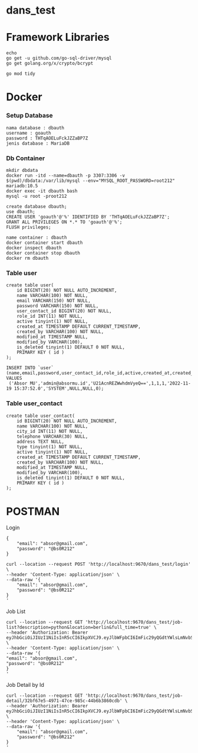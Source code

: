 # dans_test

# Framework Libraries
    echo
    go get -u github.com/go-sql-driver/mysql
    go get golang.org/x/crypto/bcrypt

    go mod tidy


# Docker 
### Setup Database
    nama database : dbauth
    username : goauth
    password : THTqAOELuFckJZZaBP7Z
    jenis database : MariaDB

### Db Container
    mkdir dbdata
    docker run -itd --name=dbauth -p 3307:3306 -v $(pwd)/dbdata:/var/lib/mysql --env="MYSQL_ROOT_PASSWORD=root212" mariadb:10.5
    docker exec -it dbauth bash
    mysql -u root -proot212

    create database dbauth;
    use dbauth;
    CREATE USER 'goauth'@'%' IDENTIFIED BY 'THTqAOELuFckJZZaBP7Z';
    GRANT ALL PRIVILEGES ON *.* TO 'goauth'@'%';  
    FLUSH privileges;

    name container : dbauth
    docker container start dbauth
    docker inspect dbauth
    docker container stop dbauth
    docker rm dbauth

### Table user
    create table user(
        id BIGINT(20) NOT NULL AUTO_INCREMENT,
        name VARCHAR(100) NOT NULL,
        email VARCHAR(150) NOT NULL,
        password VARCHAR(150) NOT NULL,
        user_contact_id BIGINT(20) NOT NULL,
        role_id INT(11) NOT NULL,
        active tinyint(1) NOT NULL,
        created_at TIMESTAMP DEFAULT CURRENT_TIMESTAMP,
        created_by VARCHAR(100) NOT NULL,
        modified_at TIMESTAMP NULL, 
        modified_by VARCHAR(100),
        is_deleted tinyint(1) DEFAULT 0 NOT NULL,
        PRIMARY KEY ( id )
    );

    INSERT INTO `user` (name,email,password,user_contact_id,role_id,active,created_at,created_by,modified_at,modified_by,is_deleted) VALUES
	 ('Absor MU','admin@absormu.id','U21AcnREZWwhdmVyeQ==',1,1,1,'2022-11-19 15:37:52.0','SYSTEM',NULL,NULL,0);
### Table user_contact
    create table user_contact(
        id BIGINT(20) NOT NULL AUTO_INCREMENT,
        name VARCHAR(100) NOT NULL,
        city_id INT(11) NOT NULL,
        telephone VARCHAR(30) NULL,
        address TEXT NULL,
        type tinyint(1) NOT NULL, 
        active tinyint(1) NOT NULL,
        created_at TIMESTAMP DEFAULT CURRENT_TIMESTAMP,
        created_by VARCHAR(100) NOT NULL,
        modified_at TIMESTAMP NULL, 
        modified_by VARCHAR(100),
        is_deleted tinyint(1) DEFAULT 0 NOT NULL,
        PRIMARY KEY ( id )
    );


# POSTMAN

Login

    {
        "email": "absor@gmail.com",
        "password": "@bs0R212"
    }

    curl --location --request POST 'http://localhost:9670/dans_test/login' \
    --header 'Content-Type: application/json' \
    --data-raw '{
        "email": "absor@gmail.com",
        "password": "@bs0R212"
    }
    '

Job List

    curl --location --request GET 'http://localhost:9670/dans_test/job-list?description=python&location=berlin&full_time=true' \
    --header 'Authorization: Bearer eyJhbGciOiJIUzI1NiIsInR5cCI6IkpXVCJ9.eyJlbWFpbCI6ImFic29yQGdtYWlsLmNvbSIsImV4cCI6MTY2ODg0NDQ0NSwibmFtZSI6IlBULiBBYnNvciBJbmRvbmVzaWEiLCJyb2xlX2lkIjoyLCJ1aWQiOiJjZHM2MnJiaGVkN2E3bmEzc2gzZyIsInVzZXJfY29udGFjdF9pZCI6MywidXNlcl9pZCI6NX0.wKUTz4yYDoAJa46A938gGiMhRzUbrod2Onl_Ksz_O0w' \
    --header 'Content-Type: application/json' \
    --data-raw '{
    "email": "absor@gmail.com",
    "password": "@bs0R212"
    }
    '

Job Detail by Id

    curl --location --request GET 'http://localhost:9670/dans_test/job-detail/32bf67e5-4971-47ce-985c-44b6b3860cdb' \
    --header 'Authorization: Bearer eyJhbGciOiJIUzI1NiIsInR5cCI6IkpXVCJ9.eyJlbWFpbCI6ImFic29yQGdtYWlsLmNvbSIsImV4cCI6MTY2ODg1Mjc4OCwibmFtZSI6IlBULiBBYnNvciBJbmRvbmVzaWEiLCJyb2xlX2lkIjoyLCJ1aWQiOiJjZHM4NDEzaGVkNzQyYmZkOTU1MCIsInVzZXJfY29udGFjdF9pZCI6MywidXNlcl9pZCI6NX0.yzFQjzyB62wiEtimf9JMZB44D3VKXQCDQrPRbm53kis' \
    --header 'Content-Type: application/json' \
    --data-raw '{
        "email": "absor@gmail.com",
        "password": "@bs0R212"
    }
    '